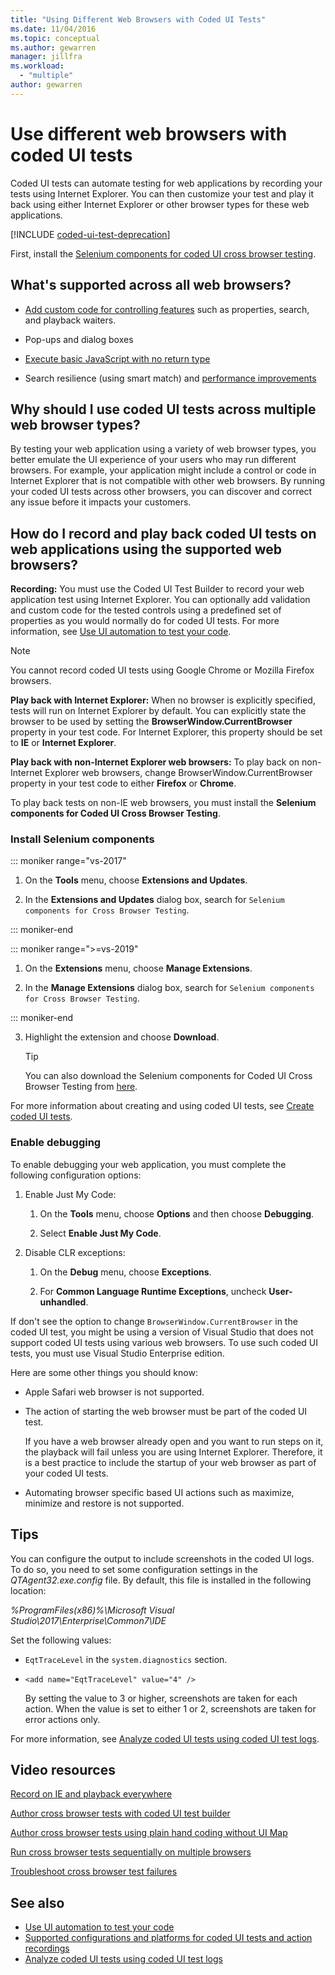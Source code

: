 ```yaml
---
title: "Using Different Web Browsers with Coded UI Tests"
ms.date: 11/04/2016
ms.topic: conceptual
ms.author: gewarren
manager: jillfra
ms.workload:
  - "multiple"
author: gewarren
---
```

# Use different web browsers with coded UI tests

Coded UI tests can automate testing for web applications by recording your tests using Internet Explorer. You can then customize your test and play it back using either Internet Explorer or other browser types for these web applications.

[!INCLUDE [coded-ui-test-deprecation](includes/coded-ui-test-deprecation.md)]

First, install the [Selenium components for coded UI cross browser testing](https://marketplace.visualstudio.com/items?itemName=AtinBansal.SeleniumcomponentsforCodedUICrossBrowserTesting).

## What's supported across all web browsers?

- [Add custom code for controlling features](https://devblogs.microsoft.com/devops/coded-ui-test-configuring-search-properties-while-recording-on-internet-explorer/) such as properties, search, and playback waiters.

- Pop-ups and dialog boxes

- [Execute basic JavaScript with no return type](https://devblogs.microsoft.com/devops/introducing-javascript-execution-on-internetexplorer-and-crossbrowser-in-coded-ui-test/)

- Search resilience (using smart match) and [performance improvements](https://devblogs.microsoft.com/devops/guidelines-on-improving-performance-of-coded-ui-test-playback/)

## Why should I use coded UI tests across multiple web browser types?

By testing your web application using a variety of web browser types, you better emulate the UI experience of your users who may run different browsers. For example, your application might include a control or code in Internet Explorer that is not compatible with other web browsers. By running your coded UI tests across other browsers, you can discover and correct any issue before it impacts your customers.

## How do I record and play back coded UI tests on web applications using the supported web browsers?

**Recording:** You must use the Coded UI Test Builder to record your web application test using Internet Explorer. You can optionally add validation and custom code for the tested controls using a predefined set of properties as you would normally do for coded UI tests. For more information, see [Use UI automation to test your code](../test/use-ui-automation-to-test-your-code.md).

> [!NOTE]
> You cannot record coded UI tests using Google Chrome or Mozilla Firefox browsers.

**Play back with Internet Explorer:** When no browser is explicitly specified, tests will run on Internet Explorer by default. You can explicitly state the browser to be used by setting the **BrowserWindow.CurrentBrowser** property in your test code. For Internet Explorer, this property should be set to **IE** or **Internet Explorer**.

**Play back with non-Internet Explorer web browsers:** To play back on non-Internet Explorer web browsers, change BrowserWindow.CurrentBrowser property in your test code to either **Firefox** or **Chrome**.

To play back tests on non-IE web browsers, you must install the **Selenium components for Coded UI Cross Browser Testing**.

### Install Selenium components

::: moniker range="vs-2017"

1. On the **Tools** menu, choose **Extensions and Updates**.

2. In the **Extensions and Updates** dialog box, search for `Selenium components for Cross Browser Testing`.

::: moniker-end

::: moniker range=">=vs-2019"

1. On the **Extensions** menu, choose **Manage Extensions**.

2. In the **Manage Extensions** dialog box, search for `Selenium components for Cross Browser Testing`.

::: moniker-end

3. Highlight the extension and choose **Download**.

    > [!TIP]
    > You can also download the Selenium components for Coded UI Cross Browser Testing from [here](https://marketplace.visualstudio.com/items?itemName=AtinBansal.SeleniumcomponentsforCodedUICrossBrowserTesting).

For more information about creating and using coded UI tests, see [Create coded UI tests](../test/use-ui-automation-to-test-your-code.md).

### Enable debugging

To enable debugging your web application, you must complete the following configuration options:

1. Enable Just My Code:

    1. On the **Tools** menu, choose **Options** and then choose **Debugging**.

    2. Select **Enable Just My Code**.

2. Disable CLR exceptions:

    1. On the **Debug** menu, choose **Exceptions**.

    2. For **Common Language Runtime Exceptions**, uncheck **User-unhandled**.

If don't see the option to change `BrowserWindow.CurrentBrowser` in the coded UI test, you might be using a version of Visual Studio that does not support coded UI tests using various web browsers. To use such coded UI tests, you must use Visual Studio Enterprise edition.

Here are some other things you should know:

- Apple Safari web browser is not supported.

- The action of starting the web browser must be part of the coded UI test.

   If you have a web browser already open and you want to run steps on it, the playback will fail unless you are using Internet Explorer. Therefore, it is a best practice to include the startup of your web browser as part of your coded UI tests.

- Automating browser specific based UI actions such as maximize, minimize and restore is not supported.

## Tips

You can configure the output to include screenshots in the coded UI logs. To do so, you need to set some configuration settings in the *QTAgent32.exe.config* file. By default, this file is installed in the following location:

*%ProgramFiles(x86)%\Microsoft Visual Studio\2017\Enterprise\Common7\IDE*

Set the following values:

- `EqtTraceLevel` in the `system.diagnostics` section.

- `<add name="EqtTraceLevel" value="4" />`

   By setting the value to 3 or higher, screenshots are taken for each action. When the value is set to either 1 or 2, screenshots are taken for error actions only.

For more information, see [Analyze coded UI tests using coded UI test logs](../test/analyzing-coded-ui-tests-using-coded-ui-test-logs.md).

## Video resources

[Record on IE and playback everywhere](https://skydrive.live.com/redir?resid=AE5CD7309CCCC43C!183&authkey=!ANqaLtCZbtJrImU)

[Author cross browser tests with coded UI test builder](https://skydrive.live.com/redir?resid=AE5CD7309CCCC43C!184&authkey=!AKG8CSow_qmeTq8)

[Author cross browser tests using plain hand coding without UI Map](https://skydrive.live.com/redir?resid=AE5CD7309CCCC43C!186&authkey=!AJaEvxJnsefyAT4)

[Run cross browser tests sequentially on multiple browsers](https://skydrive.live.com/redir?resid=AE5CD7309CCCC43C!187&authkey=!ADI8eCQkxHnpOR8)

[Troubleshoot cross browser test failures](https://skydrive.live.com/redir?resid=AE5CD7309CCCC43C!182&authkey=!AEpS48i295B49FI)

## See also

- [Use UI automation to test your code](../test/use-ui-automation-to-test-your-code.md)
- [Supported configurations and platforms for coded UI tests and action recordings](../test/supported-configurations-and-platforms-for-coded-ui-tests-and-action-recordings.md)
- [Analyze coded UI tests using coded UI test logs](../test/analyzing-coded-ui-tests-using-coded-ui-test-logs.md)

